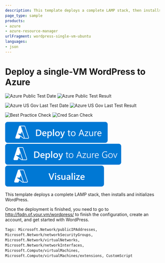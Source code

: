 ```yaml
---
description: This template deploys a complete LAMP stack, then installs and initializes WordPress. Once the deployment is finished, you need to go to http&#58;//fqdn.of.your.vm/wordpress/ to finish the configuration, create an account, and get started with WordPress.
page_type: sample
products:
- azure
- azure-resource-manager
urlFragment: wordpress-single-vm-ubuntu
languages:
- json
---
```

# Deploy a single-VM WordPress to Azure

![Azure Public Test Date](https://azurequickstartsservice.blob.core.windows.net/badges/application-workloads/wordpress/wordpress-single-vm-ubuntu/PublicLastTestDate.svg)
![Azure Public Test Result](https://azurequickstartsservice.blob.core.windows.net/badges/application-workloads/wordpress/wordpress-single-vm-ubuntu/PublicDeployment.svg)

![Azure US Gov Last Test Date](https://azurequickstartsservice.blob.core.windows.net/badges/application-workloads/wordpress/wordpress-single-vm-ubuntu/FairfaxLastTestDate.svg)
![Azure US Gov Last Test Result](https://azurequickstartsservice.blob.core.windows.net/badges/application-workloads/wordpress/wordpress-single-vm-ubuntu/FairfaxDeployment.svg)

![Best Practice Check](https://azurequickstartsservice.blob.core.windows.net/badges/application-workloads/wordpress/wordpress-single-vm-ubuntu/BestPracticeResult.svg)
![Cred Scan Check](https://azurequickstartsservice.blob.core.windows.net/badges/application-workloads/wordpress/wordpress-single-vm-ubuntu/CredScanResult.svg)

[![Deploy To Azure](https://raw.githubusercontent.com/Azure/azure-quickstart-templates/master/1-CONTRIBUTION-GUIDE/images/deploytoazure.svg?sanitize=true)](https://portal.azure.com/#create/Microsoft.Template/uri/https%3A%2F%2Fraw.githubusercontent.com%2FAzure%2Fazure-quickstart-templates%2Fmaster%2Fapplication-workloads%2Fwordpress%2Fwordpress-single-vm-ubuntu%2Fazuredeploy.json)
[![Deploy To Azure US Gov](https://raw.githubusercontent.com/Azure/azure-quickstart-templates/master/1-CONTRIBUTION-GUIDE/images/deploytoazuregov.svg?sanitize=true)](https://portal.azure.us/#create/Microsoft.Template/uri/https%3A%2F%2Fraw.githubusercontent.com%2FAzure%2Fazure-quickstart-templates%2Fmaster%2Fapplication-workloads%2Fwordpress%2Fwordpress-single-vm-ubuntu%2Fazuredeploy.json)
[![Visualize](https://raw.githubusercontent.com/Azure/azure-quickstart-templates/master/1-CONTRIBUTION-GUIDE/images/visualizebutton.svg?sanitize=true)](http://armviz.io/#/?load=https%3A%2F%2Fraw.githubusercontent.com%2FAzure%2Fazure-quickstart-templates%2Fmaster%2Fapplication-workloads%2Fwordpress%2Fwordpress-single-vm-ubuntu%2Fazuredeploy.json)

This template deploys a complete LAMP stack, then installs and initializes WordPress.

Once the deployment is finished, you need to go to http://fqdn.of.your.vm/wordpress/ to finish the configuration, create an account, and get started with WordPress.

`Tags: Microsoft.Network/publicIPAddresses, Microsoft.Network/networkSecurityGroups, Microsoft.Network/virtualNetworks, Microsoft.Network/networkInterfaces, Microsoft.Compute/virtualMachines, Microsoft.Compute/virtualMachines/extensions, CustomScript`
